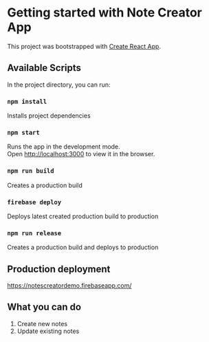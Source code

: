 # Getting started with Note Creator App

This project was bootstrapped with [Create React App](https://github.com/facebook/create-react-app).

## Available Scripts

In the project directory, you can run:

### `npm install`

Installs project dependencies

### `npm start`

Runs the app in the development mode.\
Open [http://localhost:3000](http://localhost:3000) to view it in the browser.

### `npm run build`

Creates a production build

### `firebase deploy`

Deploys latest created production build to production

### `npm run release`

Creates a production build and deploys to production

## Production deployment 

https://notescreatordemo.firebaseapp.com/

## What you can do

1. Create new notes
1. Update existing notes

